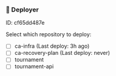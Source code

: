 ### 🦑 Deployer

ID: cf65dd487e

Select which repository to deploy:

- [ ] ca-infra (Last deploy: 3h ago)
- [ ] ca-recovery-plan (Last deploy: never)
- [ ] tournament
- [ ] tournament-api
